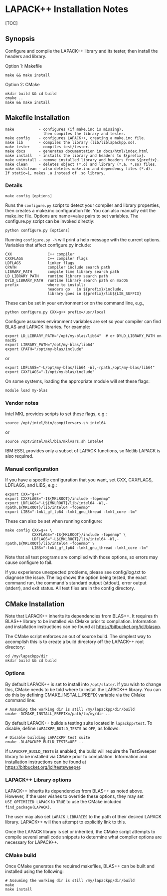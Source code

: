LAPACK++ Installation Notes
================================================================================

[TOC]

Synopsis
--------------------------------------------------------------------------------

Configure and compile the LAPACK++ library and its tester,
then install the headers and library.

Option 1: Makefile

    make && make install

Option 2: CMake

    mkdir build && cd build
    cmake ..
    make && make install

Makefile Installation
--------------------------------------------------------------------------------

    make           - configures (if make.inc is missing),
                     then compiles the library and tester.
    make config    - configures LAPACK++, creating a make.inc file.
    make lib       - compiles the library (lib/liblapackpp.so).
    make tester    - compiles test/tester.
    make docs      - generates documentation in docs/html/index.html
    make install   - installs the library and headers to ${prefix}.
    make uninstall - remove installed library and headers from ${prefix}.
    make clean     - deletes object (*.o) and library (*.a, *.so) files.
    make distclean - also deletes make.inc and dependency files (*.d).
    If static=1, makes .a instead of .so library.


### Details

    make config [options]

Runs the `configure.py` script to detect your compiler and library properties,
then creates a make.inc configuration file. You can also manually edit the
make.inc file. Options are name=value pairs to set variables. The configure.py
script can be invoked directly:

    python configure.py [options]

Running `configure.py -h` will print a help message with the current options.
Variables that affect configure.py include:

    CXX                C++ compiler
    CXXFLAGS           C++ compiler flags
    LDFLAGS            linker flags
    CPATH              compiler include search path
    LIBRARY_PATH       compile time library search path
    LD_LIBRARY_PATH    runtime library search path
    DYLD_LIBRARY_PATH  runtime library search path on macOS
    prefix             where to install:
                       headers go   in ${prefix}/include,
                       library goes in ${prefix}/lib${LIB_SUFFIX}

These can be set in your environment or on the command line, e.g.,

    python configure.py CXX=g++ prefix=/usr/local

Configure assumes environment variables are set so your compiler can find BLAS
and LAPACK libraries. For example:

    export LD_LIBRARY_PATH="/opt/my-blas/lib64"  # or DYLD_LIBRARY_PATH on macOS
    export LIBRARY_PATH="/opt/my-blas/lib64"
    export CPATH="/opt/my-blas/include"

or

    export LDFLAGS="-L/opt/my-blas/lib64 -Wl,-rpath,/opt/my-blas/lib64"
    export CXXFLAGS="-I/opt/my-blas/include"

On some systems, loading the appropriate module will set these flags:

    module load my-blas


### Vendor notes

Intel MKL provides scripts to set these flags, e.g.:

    source /opt/intel/bin/compilervars.sh intel64

or

    source /opt/intel/mkl/bin/mklvars.sh intel64

IBM ESSL provides only a subset of LAPACK functions,
so Netlib LAPACK is also required.


### Manual configuration

If you have a specific configuration that you want, set CXX, CXXFLAGS, LDFLAGS,
and LIBS, e.g.:

    export CXX="g++"
    export CXXFLAGS="-I${MKLROOT}/include -fopenmp"
    export LDFLAGS="-L${MKLROOT}/lib/intel64 -Wl,-rpath,${MKLROOT}/lib/intel64 -fopenmp"
    export LIBS="-lmkl_gf_lp64 -lmkl_gnu_thread -lmkl_core -lm"

These can also be set when running configure:

    make config CXX=g++ \
                CXXFLAGS="-I${MKLROOT}/include -fopenmp" \
                LDFLAGS="-L${MKLROOT}/lib/intel64 -Wl,-rpath,${MKLROOT}/lib/intel64 -fopenmp" \
                LIBS="-lmkl_gf_lp64 -lmkl_gnu_thread -lmkl_core -lm"

Note that all test programs are compiled with those options, so errors may cause
configure to fail.

If you experience unexpected problems, please see config/log.txt to diagnose the
issue. The log shows the option being tested, the exact command run, the
command's standard output (stdout), error output (stderr), and exit status. All
test files are in the config directory.

CMake Installation
--------------------------------------------------------------------------------

Note that LAPACK++ inherits its dependencies from BLAS++. It requires th
BLAS++ library to be installed via CMake prior to compilation.  Information and
installation instructions can be found at https://bitbucket.org/icl/blaspp.

The CMake script enforces an out of source build. The simplest way to accomplish
this is to create a build directory off the LAPACK++ root directory:

    cd /my/lapackpp/dir
    mkdir build && cd build

### Options

By default LAPACK++ is set to install into `/opt/slate/`. If you wish to
change this, CMake needs to be told where to install the LAPACK++ library.
You can do this by defining CMAKE_INSTALL_PREFIX variable via the CMake
command line:

    # Assuming the working dir is still /my/lapackpp/dir/build
    cmake -DCMAKE_INSTALL_PREFIX=/path/to/my/dir ..

By default LAPACK++ builds a testing suite located in `lapackpp/test`.  To disable,
define `LAPACKPP_BUILD_TESTS` as `OFF`, as follows:

    # Disable building LAPACKPP test suite
    cmake -DLAPACKPP_BUILD_TESTS=OFF ..

If `LAPACKPP_BUILD_TESTS` is enabled, the build will require the TestSweeper
library to be installed via CMake prior to compilation.  Information and
installation instructions can be found at https://bitbucket.org/icl/testsweeper.

### LAPACK++ Library options

LAPACK++ inherits its dependencies from BLAS++ as noted above.  However, if the
user wishes to override these options, they may set `USE_OPTIMIZED_LAPACK` to `TRUE`
to use the CMake included `find_package(LAPACK)`.

The user may also set `LAPACK_LIBRARIES` to the path of their desired LAPACK
library.  LAPACK++ will then attempt to explicitly link to this.

Once the LAPACK library is set or inherited, the CMake script attempts to compile
several small code snippets to determine what compiler options are necessary for
LAPACK++.

### CMake build
Once CMake generates the required makefiles, BLAS++ can be built
and installed using the following:

    # Assuming the working dir is still /my/lapackpp/dir/build
    make
    make install
